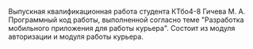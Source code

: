 Выпускная квалификационная работа студента КТбо4-8 Гичева М. А. Программный код работы, выполненной согласно теме "Разработка мобильного приложения для работы курьера". Состоит из модуля авторизации и модуля работы курьера.
